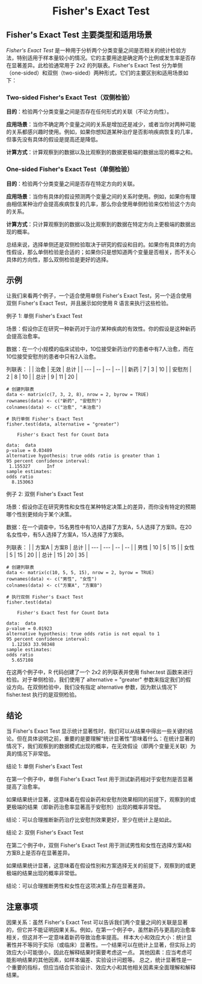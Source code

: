 # <p align=center> Fisher's Exact Test </p>

## Fisher's Exact Test 主要类型和适用场景

_Fisher's Exact Test_ 是一种用于分析两个分类变量之间是否相关的统计检验方法，特别适用于样本量较小的情况。它的主要用途是确定两个比例或发生率是否存在显著差异。此检验通常用于 2x2 的列联表。Fisher's Exact Test 分为单侧（one-sided）和双侧（two-sided）两种形式，它们的主要区别和适用场景如下：

### Two-sided Fisher's Exact Test（双侧检验）

**目的**：检验两个分类变量之间是否存在任何形式的关联（不论方向性）。

**应用场景**：当你不确定两个变量之间的关系是增加还是减少，或者当你对两种可能的关系都感兴趣时使用。例如，如果你想知道某种治疗是否影响疾病恢复的几率，但事先没有具体的假设是提高还是降低。

**计算方式**：计算观察到的数据以及比观察到的数据更极端的数据出现的概率之和。

### One-sided Fisher's Exact Test（单侧检验）

**目的**：检验两个分类变量之间是否存在特定方向的关联。

**应用场景**：当你有具体的假设预测两个变量之间的关系时使用。例如，如果你有理由相信某种治疗会提高疾病恢复的几率，那么你会使用单侧检验来仅检验这个方向的关系。

**计算方式**：只计算观察到的数据以及比观察到的数据在特定方向上更极端的数据出现的概率。

总结来说，选择单侧还是双侧检验取决于研究的假设和目的。如果你有具体的方向性假设，那么单侧检验是合适的；如果你只是想知道两个变量是否相关，而不关心具体的方向性，那么双侧检验是更好的选择。

## 示例

让我们来看两个例子，一个适合使用单侧 Fisher's Exact Test，另一个适合使用双侧 Fisher's Exact Test，并且展示如何使用 R 语言来执行这些检验。

例子 1: 单侧 Fisher's Exact Test

场景：假设你正在研究一种新药对于治疗某种疾病的有效性。你的假设是这种新药会提高治愈率。

数据：在一个小规模的临床试验中，10位接受新药治疗的患者中有7人治愈，而在10位接受安慰剂的患者中只有2人治愈。

列联表：
|     | 治愈 | 无效 | 总计 |
| --- | -- | -- | -- |
| 新药  | 7  | 3  | 10 |
| 安慰剂 | 2  | 8  | 10 |
| 总计  | 9  | 11 | 20 |

```Rs
# 创建列联表
data <- matrix(c(7, 3, 2, 8), nrow = 2, byrow = TRUE)
rownames(data) <- c("新药", "安慰剂")
colnames(data) <- c("治愈", "未治愈")

# 执行单侧 Fisher's Exact Test
fisher.test(data, alternative = "greater")

	Fisher's Exact Test for Count Data

data:  data
p-value = 0.03489
alternative hypothesis: true odds ratio is greater than 1
95 percent confidence interval:
 1.155327      Inf
sample estimates:
odds ratio 
  8.153063
```

例子 2: 双侧 Fisher's Exact Test

场景：假设你正在研究男性和女性在某种特定决策上的差异，而你没有特定的预期哪个性别更倾向于某个决策。

数据：在一个调查中，15名男性中有10人选择了方案A，5人选择了方案B。在20名女性中，有5人选择了方案A，15人选择了方案B。

列联表：
| |    方案A | 方案B | 总计 |
| --- | --- | -- | -- |
| 男性  | 10  | 5  | 15 |
| 女性  | 5   | 15 | 20 |
| 总计  | 15  | 20 | 35 |

```Rs
# 创建列联表
data <- matrix(c(10, 5, 5, 15), nrow = 2, byrow = TRUE)
rownames(data) <- c("男性", "女性")
colnames(data) <- c("方案A", "方案B")

# 执行双侧 Fisher's Exact Test
fisher.test(data)

	Fisher's Exact Test for Count Data

data:  data
p-value = 0.01923
alternative hypothesis: true odds ratio is not equal to 1
95 percent confidence interval:
  1.12163 33.98348
sample estimates:
odds ratio 
  5.657108
```

在这两个例子中，R 代码创建了一个 2x2 的列联表并使用 fisher.test 函数来进行检验。对于单侧检验，我们使用了 alternative = "greater" 参数来指定我们的假设方向。在双侧检验中，我们没有指定 alternative 参数，因为默认情况下 fisher.test 执行的是双侧检验。

## 结论

当 Fisher's Exact Test 显示统计显著性时，我们可以从结果中得出一些关键的结论。但在具体说明之前，重要的是要理解“统计显著性”意味着什么：在统计显著的情况下，我们观察到的数据模式出现的概率，在无效假设（即两个变量无关联）为真的情况下非常低。

结论 1: 单侧 Fisher's Exact Test

在第一个例子中，单侧 Fisher's Exact Test 用于测试新药相对于安慰剂是否显著提高了治愈率。

如果结果统计显著，这意味着在假设新药和安慰剂效果相同的前提下，观察到的或更极端的结果（即新药治愈率显著高于安慰剂）出现的概率非常低。

结论：可以合理推断新药治疗比安慰剂效果更好，至少在统计上是如此。

结论 2: 双侧 Fisher's Exact Test

在第二个例子中，双侧 Fisher's Exact Test 用于测试男性和女性在选择方案A和方案B上是否存在显著差异。

如果结果统计显著，这意味着在假设性别和方案选择无关的前提下，观察到的或更极端的结果出现的概率非常低。

结论：可以合理推断男性和女性在这项决策上存在显著差异。

## 注意事项
因果关系：虽然 Fisher's Exact Test 可以告诉我们两个变量之间的关联是显著的，但它并不能证明因果关系。例如，在第一个例子中，虽然新药与更高的治愈率相关，但这并不一定意味着新药导致治愈率提高。
样本大小和效应大小：统计显著性并不等同于实际（或临床）显著性。一个结果可以在统计上显著，但实际上的效应大小可能很小，因此在解释结果时需要考虑这一点。
其他因素：应当考虑可能影响结果的其他因素，如样本偏差、实验设计问题等。
总之，统计显著性是一个重要的指标，但应当结合实验设计、效应大小和其他相关因素来全面理解和解释结果。



